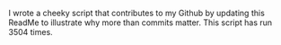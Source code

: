 I wrote a cheeky script that contributes to my Github by updating this ReadMe to illustrate why more than commits matter. This script has run 3504 times.